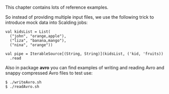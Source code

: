 This chapter contains lots of reference examples.

So instead of providing multiple input files, we use the following trick to introduce mock data into Scalding jobs:

    val kidsList = List(
      ("john", "orange,apple"),
      ("liza", "banana,mango"),
      ("nina", "orange"))

    val pipe = IterableSource[(String, String)](kidsList, ('kid, 'fruits))
      .read

Also in package **avro** you can find examples of writing and reading Avro and snappy compressed Avro files
to test use:

    $ ./writeAvro.sh
    $ ./readAvro.sh

